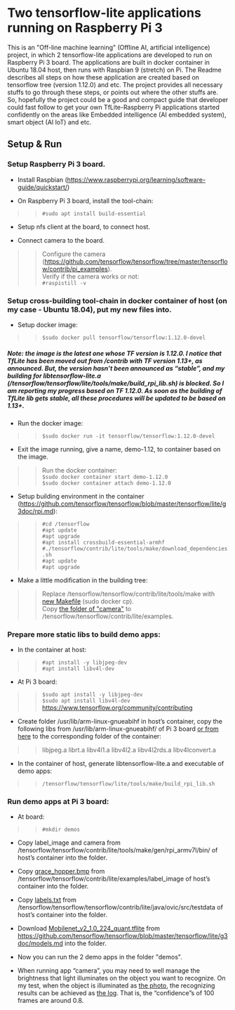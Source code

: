 # Two tensorflow-lite applications running on Raspberry Pi 3
This is an "Off-line machine learning" (Offline AI, artificial intelligence) project, in which 2 tensorflow-lite applications are developed to run on Raspberry Pi 3 board. The applications are built in docker container in Ubuntu 18.04 host, then runs with Raspbian 9 (stretch) on Pi. The Readme describes all steps on how these application are created based on tensorflow tree (version 1.12.0) and etc. The project provides all necessary stuffs to go through these steps, or points out where the other stuffs are. So, hopefully the project could be a good and compact guide that developer could fast follow to get your own TfLite-Raspberry Pi applications started confidently on the areas like Embedded intelligence (AI embedded system), smart object (AI IoT) and etc. 

## Setup & Run

### Setup Raspberry Pi 3 board.

* Install Raspbian (https://www.raspberrypi.org/learning/software-guide/quickstart/)

* On Raspberry Pi 3 board, install the tool-chain:  
>>```#sudo apt install build-essential```
* Setup nfs client at the board, to connect host.

* Connect camera to the board.  
>>Configure the camera (https://github.com/tensorflow/tensorflow/tree/master/tensorflow/contrib/pi_examples).  
>>Verify if the camera works or not:  
>>```#raspistill -v```

### Setup cross-building tool-chain in docker container of host (on my case - Ubuntu 18.04), put my new files into.

* Setup docker image:
>>```$sudo docker pull tensorflow/tensorflow:1.12.0-devel ```  
##### Note: the image is the latest one whose TF version is 1.12.0. I notice that TfLite has been moved out from /contrib with TF version 1.13+, as announced. But, the version hasn’t been announced as “stable”, and my building for libtensorflow-lite.a (/tensorflow/tensorflow/lite/tools/make/build_rpi_lib.sh) is blocked. So I am reporting my progress based on TF 1.12.0. As soon as the building of TfLite lib gets stable, all these procedures will be updated to be based on 1.13+.

* Run the docker image:  
>>```$sudo docker run -it tensorflow/tensorflow:1.12.0-devel ```

* Exit the image running, give a name, demo-1.12, to container based on the image.  
>>Run the docker container:  
>>```$sudo docker container start demo-1.12.0 ```  
>>```$sudo docker container attach demo-1.12.0 ```

* Setup building environment in the container (https://github.com/tensorflow/tensorflow/blob/master/tensorflow/lite/g3doc/rpi.md):
>>```#cd /tensorflow ```  
>>```#apt update ```  
>>```#apt upgrade ```  
>>```#apt install crossbuild-essential-armhf ```  
>>```#./tensorflow/contrib/lite/tools/make/download_dependencies.sh ```  
>>```#apt update ```  
>>```#apt upgrade ```

* Make a little modification in the building tree:  
>>Replace /tensorflow/tensorflow/contrib/lite/tools/make with [new Makefile](make/Makefile) (sudo docker cp).  
>>Copy [the folder of "camera"](./camera)  to /tensorflow/tensorflow/contrib/lite/examples.

### Prepare more static libs to build demo apps:

* In the container at host:  
>>```#apt install -y libjpeg-dev ```  
>>```#apt install libv4l-dev ```  

* At Pi 3 board:
>>```$sudo apt install -y libjpeg-dev ```  
>>```$sudo apt install libv4l-dev ```
https://www.tensorflow.org/community/contributing
* Create folder /usr/lib/arm-linux-gnueabihf in host’s container, copy the following libs from /usr/lib/arm-linux-gnueabihf/ of Pi 3 board [or from here](./arm-linux-gnueabihf) to the corresponding folder of the container:  
>>libjpeg.a  librt.a  libv4l1.a  libv4l2.a  libv4l2rds.a  libv4lconvert.a

* In the container of host, generate libtensorflow-lite.a and executable of demo apps:  
>>```/tensorflow/tensorflow/lite/tools/make/build_rpi_lib.sh ```

### Run demo apps at Pi 3 board:

* At board:  
>>```#mkdir demos ```

* Copy label_image and camera from /tensorflow/tensorflow/contrib/lite/tools/make/gen/rpi_armv7l/bin/ of host’s container into the folder.

* Copy [grace_hopper.bmp](data/grace_hopper.bmp) from /tensorflow/tensorflow/contrib/lite/examples/label_image of host’s container into the folder.

* Copy [labels.txt](data/labels.txt) from /tensorflow/tensorflow/tensorflow/contrib/lite/java/ovic/src/testdata of host’s container into the folder.

* Download [Mobilenet_v2_1.0_224_quant.tflite](data/Mobilenet_v2_1.0_224_quant.tflite) from https://github.com/tensorflow/tensorflow/blob/master/tensorflow/lite/g3doc/models.md into the folder.

* Now you can run the 2 demo apps in the folder "demos".

* When running app “camera”, you may need to well manage the brightness that light illuminates on the object you want to recognize. On my test, when the object is illuminated as [the photo](test/181123.jpg), the recognizing results can be achieved as [the log](test/181123.txt). That is, the “confidence”s of 100 frames are around 0.8.  
